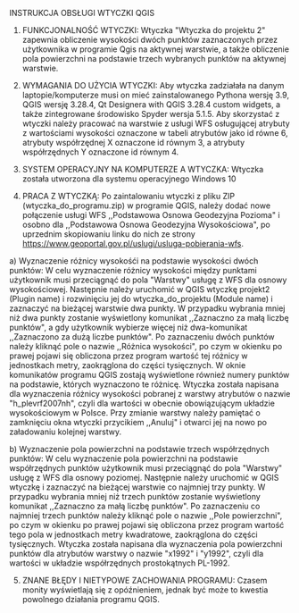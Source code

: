 INSTRUKCJA OBSŁUGI WTYCZKI QGIS
1. FUNKCJONALNOŚĆ WTYCZKI:
Wtyczka "Wtyczka do projektu 2" zapewnia obliczenie wysokości dwóch punktów zaznaczonych przez użytkownika w programie Qgis na aktywnej warstwie, 
a także obliczenie pola powierzchni na podstawie trzech wybranych punktów na aktywnej warstwie.

2. WYMAGANIA DO UŻYCIA WTYCZKI:
Aby wtyczka zadziałała na danym laptopie/komputerze musi on mieć zainstalowanego Pythona wersję 3.9, QGIS wersję 3.28.4, Qt Designera with QGIS 3.28.4 custom widgets, a także zintegrowane środowisko Spyder wersja 5.1.5. Aby skorzystać z wtyczki należy pracować 
na warstwie z usługi WFS osługującej atrybuty z wartościami wysokości oznaczone w tabeli atrybutów jako id równe 6, atrybuty współrzędnej X oznaczone id równym 3, 
a atrybuty współrzędnych Y oznaczone id równym 4.

3. SYSTEM OPERACYJNY NA KOMPUTERZE A WTYCZKA: Wtyczka została utworzona dla systemu operacyjnego Windows 10

4. PRACA Z WTYCZKĄ:
Po zaintalowaniu wtyczki z pliku ZIP (wtyczka_do_programu.zip) w programie QGIS, należy dodać nowe połączenie usługi WFS ,,Podstawowa
Osnowa Geodezyjna Pozioma" i osobno dla ,,Podstawowa Osnowa Geodezyjna Wysokościowa",  po uprzednim skopiowaniu linku do 
nich ze strony https://www.geoportal.gov.pl/uslugi/usluga-pobierania-wfs. 

a) Wyznaczenie różnicy wysokośći na podstawie wysokości dwóch punktów: 
W celu wyznaczenie różnicy wysokości między punktami użytkownik musi przeciągnąć do pola "Warstwy" usługę z WFS dla osnowy wysokościowej. 
Następnie należy uruchomić w QGIS wtyczkę projekt2 (Plugin name) i rozwinięciu jej do wtyczka_do_projektu (Module name) i zaznaczyć na bieżącej warstwie dwa punkty.
W przypadku wybrania mniej niż dwa punkty zostanie wyświetlony komunikat ,,Zaznaczno  za małą liczbę punktów", a gdy użytkownik wybierze więcej niż dwa-komunikat ,,Zaznaczono za dużą liczbe punktów". 
Po zaznaczeniu dwóch punktów należy kliknąć pole o nazwie ,,Różnica wysokości", po czym w okienku po prawej pojawi się obliczona 
przez program wartość tej różnicy w jednostkach metry, zaokrąglona do części tysięcznych. W oknie komunikatów programu QGIS zostają wyświetlone również 
numery punktów na podstawie, których wyznaczono te różnicę.
Wtyczka została napisana dla wyznaczenia różnicy wysokości pobranej z warstwy atrybutów o nazwie "h_plevrf2007nh", czyli dla wartości w obecnie 
obowiązującym układzie wysokościowym w Polsce. Przy zmianie warstwy należy pamiętać o zamknięciu okna wtyczki przycikiem ,,Anuluj" i otwarci jej na nowo po załadowaniu kolejnej warstwy.

b) Wyznaczenie pola powierzchni na podstawie trzech współrzędnych punktów:
W celu wyznaczenie pola powierzchni na podstawie współrzędnych punktów użytkownik musi przeciągnąć do pola "Warstwy" usługę z WFS dla osnowy poziomej. 
Następnie należy uruchomić w QGIS wtyczkę i zaznaczyć na bieżącej warstwie co najmniej trzy punkty. W przypadku wybrania mniej niż trzech punktów zostanie wyświetlony 
komunikat ,,Zaznaczno  za małą liczbę punktów". Po zaznaczeniu co najmniej trzech punktów należy 
kliknąć pole o nazwie ,,Pole powierzchni", po czym w okienku po prawej pojawi się obliczona przez program wartość tego pola w jednostkach metry kwadratowe,
zaokrąglona do części tysięcznych. Wtyczka została napisana dla wyznaczenia pola powierzchni punktów  dla atrybutów  warstwy o nazwie "x1992" i "y1992", 
czyli dla wartości w układzie współrzędnych prostokątnych PL-1992. 

5. ZNANE BŁĘDY I NIETYPOWE ZACHOWANIA PROGRAMU:
Czasem monity wyświetlają się z opóźnieniem, jednak być może to kwestia powolnego działania programu QGIS.

